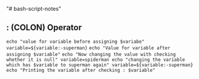"# bash-script-notes" 
 ## : (COLON) Operator
 
`echo "value for variable before assigning $variabe"`
`variable=${variable:-superman}`
`echo "Value for variable after assigning $variable"`
`echo "Now changing the value with checking whether it is null"
variable=spiderman
echo "changing the variable which has $variable to superman again"
variable=${variable:-superman}
echo "Printing the variable after checking : $variable"`
